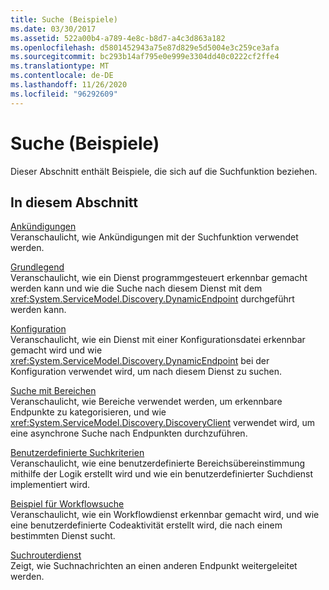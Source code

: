 ```yaml
---
title: Suche (Beispiele)
ms.date: 03/30/2017
ms.assetid: 522a00b4-a789-4e8c-b8d7-a4c3d863a182
ms.openlocfilehash: d5801452943a75e87d829e5d5004e3c259ce3afa
ms.sourcegitcommit: bc293b14af795e0e999e3304dd40c0222cf2ffe4
ms.translationtype: MT
ms.contentlocale: de-DE
ms.lasthandoff: 11/26/2020
ms.locfileid: "96292609"
---
```

# <a name="discovery-samples"></a>Suche (Beispiele)

Dieser Abschnitt enthält Beispiele, die sich auf die Suchfunktion beziehen.  
  
## <a name="in-this-section"></a>In diesem Abschnitt  

 [Ankündigungen](announcements-sample.md)  
 Veranschaulicht, wie Ankündigungen mit der Suchfunktion verwendet werden.  
  
 [Grundlegend](basic-sample.md)  
 Veranschaulicht, wie ein Dienst programmgesteuert erkennbar gemacht werden kann und wie die Suche nach diesem Dienst mit dem <xref:System.ServiceModel.Discovery.DynamicEndpoint> durchgeführt werden kann.  
  
 [Konfiguration](configuration-sample.md)  
 Veranschaulicht, wie ein Dienst mit einer Konfigurationsdatei erkennbar gemacht wird und wie <xref:System.ServiceModel.Discovery.DynamicEndpoint> bei der Konfiguration verwendet wird, um nach diesem Dienst zu suchen.  
  
 [Suche mit Bereichen](discovery-with-scopes-sample.md)  
 Veranschaulicht, wie Bereiche verwendet werden, um erkennbare Endpunkte zu kategorisieren, und wie <xref:System.ServiceModel.Discovery.DiscoveryClient> verwendet wird, um eine asynchrone Suche nach Endpunkten durchzuführen.  
  
 [Benutzerdefinierte Suchkriterien](custom-find-criteria.md)  
 Veranschaulicht, wie eine benutzerdefinierte Bereichsübereinstimmung mithilfe der Logik erstellt wird und wie ein benutzerdefinierter Suchdienst implementiert wird.  
  
 [Beispiel für Workflowsuche](workflow-discovery-sample.md)  
 Veranschaulicht, wie ein Workflowdienst erkennbar gemacht wird, und wie eine benutzerdefinierte Codeaktivität erstellt wird, die nach einem bestimmten Dienst sucht.  
  
 [Suchrouterdienst](discovery-router-service.md)  
 Zeigt, wie Suchnachrichten an einen anderen Endpunkt weitergeleitet werden.
